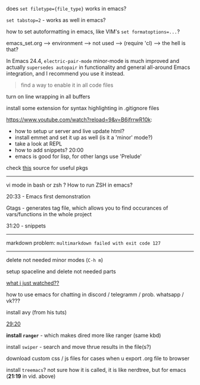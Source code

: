 does `set filetype={file_type}` works in emacs?

`set tabstop=2` - works as well in emacs?

how to set autoformatting in emacs, like VIM's `set formatoptions=...`?

emacs_set.org --> environment --> not used --> (require 'cl) --> the hell is that?

In Emacs 24.4, `electric-pair-mode` minor-mode is much improved and
actually `supersedes autopair` in functionality and general all-around
Emacs integration, and I recommend you use it instead.

> find a way to enable it in all code files

turn on line wrapping in all buffers

install some extension for syntax highlighting in .gitignore files

https://www.youtube.com/watch?reload=9&v=B6jfrrwR10k:

- how to setup ur server and live update html?
- install emmet and set it up as well (is it a 'minor' mode?)
- take a look at REPL
- how to add snippets? 20:00
- emacs is good for lisp, for other langs use 'Prelude'

check [this](https://github.com/emacs-tw/awesome-emacs) source for useful pkgs

---

vi mode in bash or zsh ?
How to run ZSH in emacs?

20:33 - Emacs first demonstration

Gtags - generates tag file, which allows you to find occurances of
vars/functions in the whole project

31:20 - snippets

---

markdown problem: `multimarkdown failed with exit code 127`

---

delete not needed minor modes (`C-h m`)

setup spaceline and delete not needed parts

[what i just watched??](https://www.youtube.com/watch?v=Gk9-q8tXbMs&list=PLX2044Ew-UVVv31a0-Qn3dA6Sd_-NyA1n&index=14)

how to use emacs for chatting in discord / telegramm / prob. whatsapp / vk???

install avy (from his tuts)

[29:20](https://www.youtube.com/watch?v=EsAkPl3On3E&list=PLX2044Ew-UVVv31a0-Qn3dA6Sd_-NyA1n&index=18)

**install `ranger`** - which makes dired more like ranger (same kbd)

install `swiper` - search and move thrue results in the file(s?)

download custom css / js files for cases when u export .org file to browser

install `treemacs`? not sure how it is called, it is like nerdtree,
but for emacs (**21:19** in vid. above)
